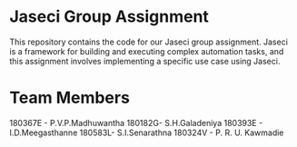 # Jaseci Group Assignment
This repository contains the code for our Jaseci group assignment. Jaseci is a framework for building and executing complex automation tasks, and this assignment involves implementing a specific use case using Jaseci.


# Team Members
180367E - P.V.P.Madhuwantha
180182G- S.H.Galadeniya
180393E - I.D.Meegasthanne
180583L- S.I.Senarathna
180324V - P. R. U. Kawmadie
